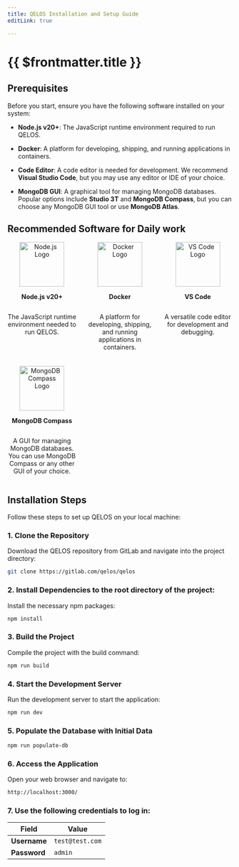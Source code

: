 ```yaml
---
title: QELOS Installation and Setup Guide
editLink: true

---
```


# {{ $frontmatter.title }}

## Prerequisites

Before you start, ensure you have the following software installed on your system:

- **Node.js v20+**: The JavaScript runtime environment required to run QELOS.

- **Docker**: A platform for developing, shipping, and running applications in containers.

- **Code Editor**: A code editor is needed for development. We recommend **Visual Studio Code**, but you may use any editor or IDE of your choice.

- **MongoDB GUI**: A graphical tool for managing MongoDB databases. Popular options include **Studio 3T** and **MongoDB Compass**, but you can choose any MongoDB GUI tool or use **MongoDB Atlas**.

## Recommended Software for Daily work

<div style="display: grid; grid-template-columns: repeat(auto-fit, minmax(150px, 1fr)); gap: 20px;">

  <div style="text-align: center; display: flex; flex-direction: column; align-items: center;">
   <a href="https://nodejs.org/" target="_blank">
      <img src="/nodeJS-logo.png" alt="Node.js Logo" style="width: 100px; height: auto;">
    </a>
    <p><strong>Node.js v20+</strong></p>
    <p>The JavaScript runtime environment needed to run QELOS.</p>
	
  </div>

<div style="text-align: center; display: flex; flex-direction: column; align-items: center;">
    <a href="https://www.docker.com/get-started" target="_blank">
      <img src="/docker-logo.png" alt="Docker Logo" style="width: 100px; height: auto;">
    </a>
    <p><strong>Docker</strong></p>
    <p>A platform for developing, shipping, and running applications in containers.</p>
  </div>

  <div style="text-align: center; display: flex; flex-direction: column; align-items: center;">
   <a href="https://code.visualstudio.com/" target="_blank">
      <img src="/vs-code-logo.png" alt="VS Code Logo" style="width: 100px; height: auto;">
    </a>
    <p><strong>VS Code</strong></p>
    <p>A versatile code editor for development and debugging.</p>
  </div>

 <div style="text-align: center; display: flex; flex-direction: column; align-items: center;">
 <a href="https://www.mongodb.com/products/compass" target="_blank">
      <img src="/mongodb-compass-logo.png" alt="MongoDB Compass Logo" style="width: 100px; height: auto;">
    </a>
    <p><strong>MongoDB Compass</strong></p>
       <p>A GUI for managing MongoDB databases. You can use MongoDB Compass or any other GUI of your choice.</p>
  </div>

</div>

## Installation Steps

Follow these steps to set up QELOS on your local machine:

### 1. Clone the Repository

Download the QELOS repository from GitLab and navigate into the project directory:

```bash
git clone https://gitlab.com/qelos/qelos
```

### 2. Install Dependencies to the root directory of the project:

Install the necessary npm packages:

```bash
npm install
```

### 3. Build the Project

Compile the project with the build command:

```bash
npm run build
```

### 4. Start the Development Server

Run the development server to start the application:

```bash
npm run dev
```

### 5. Populate the Database with Initial Data

```bash
npm run populate-db
```

### 6. Access the Application

Open your web browser and navigate to:

```bash
http://localhost:3000/
```

### 7. Use the following credentials to log in:

| **Field**    | **Value**       |
| ------------ | --------------- |
| **Username** | `test@test.com` |
| **Password** | `admin`         |
